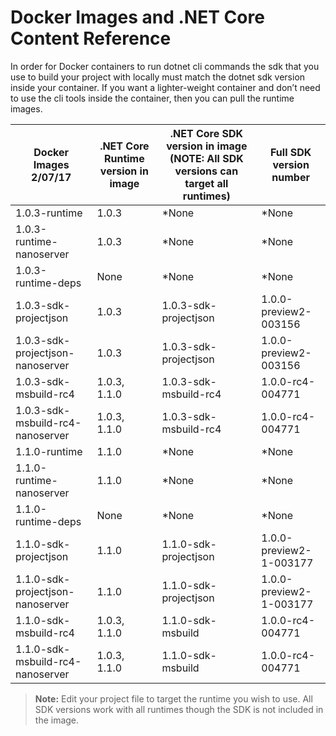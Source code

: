 # Docker Images and .NET Core Content Reference

In order for Docker containers to run dotnet cli commands the sdk that you use to build your project with locally must match the dotnet sdk version inside your container. If you want a lighter-weight container and don’t need to use the cli tools inside the container, then you can pull the runtime images.

|    Docker Images   2/07/17             |    .NET Core   Runtime version in image   |    .NET Core SDK   version in image    (NOTE: All SDK versions can target all   runtimes)    |    Full SDK   version number    |
|----------------------------------------|-------------------------------------------|----------------------------------------------------------------------------------------------|---------------------------------|
|    1.0.3-runtime                       |    1.0.3                                  |    *None                                                                                     |    *None                        |
|    1.0.3-runtime-nanoserver            |    1.0.3                                  |    *None                                                                                     |    *None                        |
|    1.0.3-runtime-deps                  |    None                                   |    *None                                                                                     |    *None                        |
|    1.0.3-sdk-projectjson               |    1.0.3                                  |    1.0.3-sdk-projectjson                                                                     |    1.0.0-preview2-003156        |
|    1.0.3-sdk-projectjson-nanoserver    |    1.0.3                                  |    1.0.3-sdk-projectjson                                                                     |    1.0.0-preview2-003156        |
|    1.0.3-sdk-msbuild-rc4               |    1.0.3, 1.1.0                           |    1.0.3-sdk-msbuild-rc4                                                                     |    1.0.0-rc4-004771             |
|    1.0.3-sdk-msbuild-rc4-nanoserver    |    1.0.3, 1.1.0                           |    1.0.3-sdk-msbuild-rc4                                                                     |    1.0.0-rc4-004771             |
|    1.1.0-runtime                       |    1.1.0                                  |    *None                                                                                     |    *None                        |
|    1.1.0-runtime-nanoserver            |    1.1.0                                  |    *None                                                                                     |    *None                        |
|    1.1.0-runtime-deps                  |    None                                   |    *None                                                                                     |    *None                        |
|    1.1.0-sdk-projectjson               |    1.1.0                                  |    1.1.0-sdk-projectjson                                                                     |    1.0.0-preview2-1-003177      |
|    1.1.0-sdk-projectjson-nanoserver    |    1.1.0                                  |    1.1.0-sdk-projectjson                                                                     |    1.0.0-preview2-1-003177      |
|    1.1.0-sdk-msbuild-rc4               |    1.0.3, 1.1.0                           |    1.1.0-sdk-msbuild                                                                         |    1.0.0-rc4-004771             |
|    1.1.0-sdk-msbuild-rc4-nanoserver    |    1.0.3, 1.1.0                           |    1.1.0-sdk-msbuild                                                                         |    1.0.0-rc4-004771             |

> **Note:** Edit your project file to target the runtime you wish to use. All SDK versions work with all runtimes though the SDK is not included in the image.